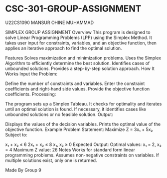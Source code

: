 # CSC-301-GROUP-ASSIGNMENT

U22CS1090
MANSUR OHINE MUHAMMAD


SIMPLEX GROUP ASSIGNMENT
Overview
This program is designed to solve Linear Programming Problems (LPP) using the Simplex Method. It takes user input for constraints, variables, and an objective function, then applies an iterative approach to find the optimal solution.

Features
Solves maximization and minimization problems.
Uses the Simplex Algorithm to efficiently determine the best solution.
Identifies cases of unbounded solutions.
Provides a step-by-step solution approach.
How It Works
Input the Problem:

Define the number of constraints and variables.
Enter the constraint coefficients and right-hand side values.
Provide the objective function coefficients.
Processing:

The program sets up a Simplex Tableau.
It checks for optimality and iterates until an optimal solution is found.
If necessary, it identifies cases like unbounded solutions or no feasible solution.
Output:

Displays the values of the decision variables.
Prints the optimal value of the objective function.
Example
Problem Statement:
Maximize Z = 3x₁ + 5x₂
Subject to:

x₁ + x₂ ≤ 6
2x₁ + x₂ ≤ 8
x₁, x₂ ≥ 0
Expected Output:
Optimal values: x₁ = 2, x₂ = 4
Maximum Z value: 26
Notes
Works for standard form linear programming problems.
Assumes non-negative constraints on variables.
If multiple solutions exist, only one is returned.

Made By Group 9
